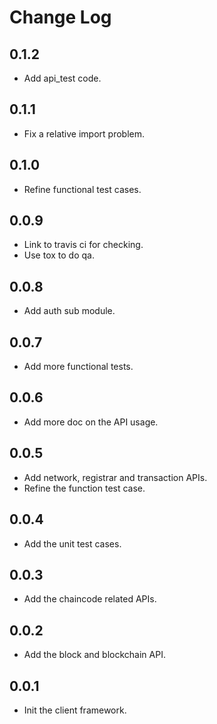 # Change Log

## 0.1.2
* Add api_test code.

## 0.1.1
* Fix a relative import problem.

## 0.1.0
* Refine functional test cases.

## 0.0.9
* Link to travis ci for checking.
* Use tox to do qa.

## 0.0.8
* Add auth sub module.

## 0.0.7
* Add more functional tests.

## 0.0.6
* Add more doc on the API usage.

## 0.0.5
* Add network, registrar and transaction APIs.
* Refine the function test case.

## 0.0.4
* Add the unit test cases.

## 0.0.3
* Add the chaincode related APIs.

## 0.0.2
* Add the block and blockchain API.

## 0.0.1
* Init the client framework.
